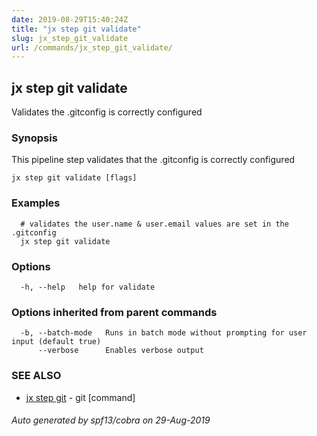 ```yaml
---
date: 2019-08-29T15:40:24Z
title: "jx step git validate"
slug: jx_step_git_validate
url: /commands/jx_step_git_validate/
---
```

## jx step git validate

Validates the .gitconfig is correctly configured

### Synopsis

This pipeline step validates that the .gitconfig is correctly configured

```
jx step git validate [flags]
```

### Examples

```
  # validates the user.name & user.email values are set in the .gitconfig
  jx step git validate
```

### Options

```
  -h, --help   help for validate
```

### Options inherited from parent commands

```
  -b, --batch-mode   Runs in batch mode without prompting for user input (default true)
      --verbose      Enables verbose output
```

### SEE ALSO

* [jx step git](/commands/jx_step_git/)	 - git [command]

###### Auto generated by spf13/cobra on 29-Aug-2019
